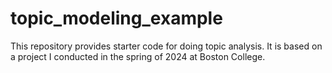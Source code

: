 # topic_modeling_example
This repository provides starter code for doing topic analysis. It is based on a project I conducted in the spring of 2024 at Boston College.
